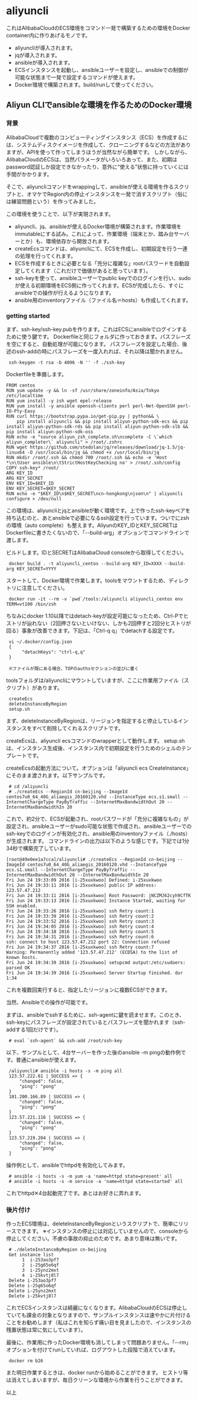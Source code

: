 # aliyuncli

これはAlibabaCloudのECS環境をコマンド一発で構築するための環境をDocker container内に作りあげるモノです。

- aliyuncliが導入されます。
- jqが導入されます。
- ansibleが導入されます。
- ECSインスタンスを起動し、ansibleユーザーを設定し、ansibleでの制御が可能な状態まで一発で設定するコマンドが使えます。
- Docker環境で構築されます。build/runして使ってください。

## Aliyun CLIでansibleな環境を作るためのDocker環境

### 背景

AlibabaCloudで複数のコンピューティングインスタンス（ECS）を作成するには、システムディスクイメージを作成して、クローニングするなどの方法がありますが、APIを使って作ってしまうほうが当然ながら簡単です。
しかしながら、AlibabaCloudのECSは、当然パラメータがいろいろあって、また、初期はpassword認証しか設定できなかったり、意外に”使える”状態に持っていくには手間がかかります。

そこで、aliyuncliコマンドをwrappingして、ansibleが使える環境を作るスクリプトと、オマケでRegion内の停止インスタンスを一発で消すスクリプト（俗には練習問題という）を作ってみました。

この環境を使うことで、以下が実現されます。

- aliyuncli、jq、ansibleが使えるDocker環境が構築されます。作業環境をimmutableにする試み。これによって、作業環境（端末とか、踏み台サーバーとか）も、環境依存から開放されます。
- createEcsコマンドは、aliyuncliにて、ECSを作成し、初期設定を行う一連の処理を行ってくれます。
- ECSを作成するときに必要となる「充分に複雑な」rootパスワードを自動設定してくれます（これだけで価値があると思っています）。
- ssh-keyを使って、ansibleユーザーでpublic keyでのログインを行い、sudoが使える初期環境をECS側に作ってくれます。ECSが完成したら、すぐにansibleでの操作が行えるようになります。
- ansible用のinventoryファイル（ファイル名＝hosts）も作成してくれます。

### getting started

まず、ssh-key/ssh-key.pubを作ります。これはECSにansibleでログインするために使う鍵です。
Dockerfileと同じフォルダに作っておきます。パスフレーズを空にすると、自動処理が可能になります。
パスフレーズを設定した場合、後述のssh-addの時にパスフレーズを一度入れれば、それ以降は聞かれません。

     ssh-keygen -t rsa -b 4096 -N '' -f ./ssh-key

Dockerfileを準備します。

    FROM centos
    RUN yum update -y && ln -sf /usr/share/zoneinfo/Asia/Tokyo /etc/localtime
    RUN yum install -y zsh wget epel-release
    RUN yum install -y ansible openssh-clients perl perl-Net-OpenSSH perl-IO-Pty-Easy
    RUN curl https://bootstrap.pypa.io/get-pip.py | python&& \
        pip install aliyuncli && pip install aliyun-python-sdk-ecs && pip install aliyun-python-sdk-rds && pip install aliyun-python-sdk-slb && pip install aliyun-python-sdk-oss
    RUN echo -e "source aliyun_zsh_complete.sh\ncomplete -C \`which aliyun_completer\` aliyuncli" > /root/.zshrc
    RUN wget https://github.com/stedolan/jq/releases/download/jq-1.5/jq-linux64 -O /usr/local/bin/jq && chmod +x /usr/local/bin/jq
    RUN mkdir /root/.ssh && chmod 700 /root/.ssh && echo -e 'Host *\n\tUser ansible\n\tStrictHostKeyChecking no' > /root/.ssh/config
    COPY ssh-key* /root/
    ARG KEY_ID
    ARG KEY_SECRET
    ENV KEY_ID=$KEY_ID
    ENV KEY_SECRET=$KEY_SECRET
    RUN echo -e "$KEY_ID\n$KEY_SECRET\ncn-hongkong\njson\n" | aliyuncli configure > /dev/null

この環境は、aliyuncliとjqとansibleが動く環境です。上で作ったssh-keyペアを持ち込むのと、あとansibleで必要になるssh設定を行っています。ついでにzshの環境（auto complete）も整えます。AliyunのKEY_IDとKEY_SECRETはDockerfileに書きたくないので、「--build-arg」オプションでコマンドラインで渡します。

ビルドします。IDとSECRETはAlibabaCloud consoleから取得してください。

     docker build . -t aliyuncli_centos --build-arg KEY_ID=XXXX --build-arg KEY_SECRET=YYYY

スタートして、Docker環境で作業します。toolsをマウントするため、ディレクトリに注意してください。

     docker run -it --rm -v `pwd`/tools:/aliyuncli aliyuncli_centos env TERM=vt100 /bin/zsh

ちなみにdocker 1.10以降ではdetach-keyが設定可能になったため、Ctrl-Pでヒストリが辿れない（2回押さないといけない、しかも2回押すと2回分ヒストリが回る）事象が改善できます。下記は、「Ctrl-q q」でdetachする設定です。

     vi ~/.docker/config.json
     {
          "detachKeys": "ctrl-q,q"
     }
     
     ※ファイルが既にある場合、TOPのauthsセクションの並びに書く

toolsフォルダは/aliyuncliにマウントしていますが、ここに作業用ファイル（スクリプト）があります。

     createEcs
     deleteInstanceByRegion
     setup.sh

まず、deleteInstanceByRegionは、リージョンを指定すると停止しているインスタンスをすべて削除してくれるスクリプトです。

createEcsは、aliyuncli ecsコマンドのwrapperとして動作します。
setup.shは、インスタンス生成後、インスタンス内で初期設定を行うためのシェルのテンプレートです。

createEcsの起動方法について。オプションは「aliyuncli ecs CreateInstance」にそのまま渡されます。以下サンプルです。

     # cd /aliyuncli
     # ./createEcs --RegionId cn-beijing --ImageId centos7u0_64_40G_aliaegis_20160120.vhd --InstanceType ecs.s1.small --InternetChargeType PayByTraffic --InternetMaxBandwidthOut 20 --InternetMaxBandwidthIn 20

これで、約2分で、ECSが起動され、rootパスワードが「充分に複雑なもの」が設定され、ansibleユーザーがsudo可能な状態で作成され、ansibleユーザーでのssh-keyでのログインが有効化され、ansible用のinventoryファイル（./hosts）が生成されます。
コマンドラインの出力は以下のような感じです。下記では1分34秒で構築完了しています。

    [root@49e0ee1a7cca]/aliyuncli# ./createEcs --RegionId cn-beijing --ImageId centos7u0_64_40G_aliaegis_20160120.vhd --InstanceType ecs.s1.small --InternetChargeType PayByTraffic --InternetMaxBandwidthOut 20 --InternetMaxBandwidthIn 20
    Fri Jun 24 19:33:09 2016 [i-25xuxkwoo] Defined: i-25xuxkwoo
    Fri Jun 24 19:33:11 2016 [i-25xuxkwoo] public IP address: 123.57.47.212
    Fri Jun 24 19:33:11 2016 [i-25xuxkwoo] Root Password: jNCZMJ62cyh9CfTK
    Fri Jun 24 19:33:13 2016 [i-25xuxkwoo] Instance Started, waiting for SSH enabled.
    Fri Jun 24 19:33:26 2016 [i-25xuxkwoo] ssh Retry count:1
    Fri Jun 24 19:33:39 2016 [i-25xuxkwoo] ssh Retry count:2
    Fri Jun 24 19:33:52 2016 [i-25xuxkwoo] ssh Retry count:3
    Fri Jun 24 19:34:05 2016 [i-25xuxkwoo] ssh Retry count:4
    Fri Jun 24 19:34:18 2016 [i-25xuxkwoo] ssh Retry count:5
    Fri Jun 24 19:34:31 2016 [i-25xuxkwoo] ssh Retry count:6
    ssh: connect to host 123.57.47.212 port 22: Connection refused
    Fri Jun 24 19:34:37 2016 [i-25xuxkwoo] ssh Retry count:7
    Warning: Permanently added '123.57.47.212' (ECDSA) to the list of known hosts.
    Fri Jun 24 19:34:39 2016 [i-25xuxkwoo] setupcmd output:/etc/sudoers: parsed OK
    Fri Jun 24 19:34:39 2016 [i-25xuxkwoo] Server Startup finished. dur 1:34

これを複数回実行すると、指定したリージョンに複数ECSができます。

当然、Ansibleでの操作が可能です。

まずは、ansibleでsshするために、ssh-agentに鍵を読ませます。このとき、ssh-keyにパスフレーズが設定されているとパスフレーズを聞かれます（ssh-addする1回だけです）。

     # eval `ssh-agent` && ssh-add /root/ssh-key

以下、サンプルとして、4台サーバーを作った後のansible -m pingの動作例です。普通にansibleが使えます。

     /aliyuncli# ansible -i hosts -s -m ping all
     123.57.222.61 | SUCCESS => {
         "changed": false,
         "ping": "pong"
     }
     101.200.166.89 | SUCCESS => {
         "changed": false,
         "ping": "pong"
     }
     123.57.221.116 | SUCCESS => {
         "changed": false,
         "ping": "pong"
     }
     123.57.219.204 | SUCCESS => {
         "changed": false,
         "ping": "pong"
     }

操作例として、ansibleでhttpdを有効化してみます。

     # ansible -i hosts -s -m yum -a 'name=httpd state=present' all
     # ansible -i hosts -s -m service -a 'name=httpd state=started' all

これでhttpd✕4台起動完了です。あとはお好きに弄れます。

### 後片付け

作ったECS環境は、deleteInstanceByRegionというスクリプトで、簡単にリリースできます。
※インスタンスの停止には対応していませんので、consoleから停止してください。不慮の事故の抑止のためです。あまり意味は無いです。

     # ./deleteInstanceByRegion cn-beijing
     Get instance list
          1  i-253ao3pf7
          2  i-25g65o6qf
          3  i-25ynz2mxt
          4  i-25kvtj8l7
     Delete i-253ao3pf7
     Delete i-25g65o6qf
     Delete i-25ynz2mxt
     Delete i-25kvtj8l7

これでECSインスタンスは綺麗になくなります。AlibabaCloudのECSは停止していても課金の対象となりますので、サンプルインスタンスは速やかに片付けることをお勧めします（私はこれを知らず痛い目を見ましたので、インスタンスの残置状態は常に気にしています）。

最後に、作業用に作ったDocker環境も消してしまって問題ありません。「--rm」オプションを付けてrunしていれば、ログアウトした段階で消えています。

     docker rm b26

また明日作業するときは、docker runから始めることができます。
ヒストリ等は消えてしまいますが、毎日クリーンな環境から作業を行うことができます。

以上
